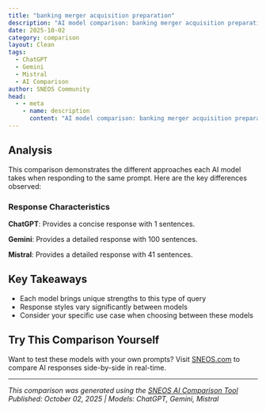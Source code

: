 ```yaml
---
title: "banking merger acquisition preparation"
description: "AI model comparison: banking merger acquisition preparation..."
date: 2025-10-02
category: comparison
layout: Clean
tags:
  - ChatGPT
  - Gemini
  - Mistral
  - AI Comparison
author: SNEOS Community
head:
  - - meta
    - name: description
      content: "AI model comparison: banking merger acquisition preparation..."
---
```


<ChatComparison
  title="banking merger acquisition preparation"
  prompt="banking merger acquisition preparation"
  :responses='{
    "ChatGPT": "Error calling OpenAI API.",
    "Gemini": "## Banking Merger \u0026 Acquisition (M\u0026A) Preparation: A Comprehensive Guide\n\nPreparing for a banking M\u0026A is a complex and multifaceted undertaking. Success hinges on meticulous planning, thorough due diligence, and a strategic integration approach. This guide outlines the key areas to focus on during the preparation phase.\n\n**I. Pre-Deal Preparation (Both Acquirer and Target)**\n\n**A. Strategic Alignment and Rationale:**\n\n*   **Define Strategic Goals:** Clearly articulate the strategic rationale behind the M\u0026A.  What problem are you trying to solve? What opportunities are you seeking to unlock?  Examples include:\n    *   Market expansion (geographic or product-based)\n    *   Cost reduction through synergies\n    *   Enhanced product offerings\n    *   Technology acquisition\n    *   Access to a specific customer base\n    *   Regulatory compliance advantages\n*   **Due Diligence Preparation:** Anticipate the type of information and documentation that will be required during due diligence (see section II). Start organizing and gathering this data proactively.\n*   **Identify Potential Synergies \u0026 Risks:**  Conduct preliminary analysis to identify potential synergies (revenue enhancement, cost savings) and potential risks (cultural clashes, integration challenges, regulatory hurdles).  Estimate the potential value of these synergies.\n*   **Assess Deal Alternatives:** Evaluate other potential strategic options beyond an M\u0026A, such as organic growth, partnerships, or joint ventures.  Understand the trade-offs between each approach.\n*   **Establish a Dedicated M\u0026A Team:** Assemble a cross-functional team with expertise in finance, legal, compliance, technology, operations, HR, and customer relationship management.  Assign clear roles and responsibilities.\n\n**B. Internal Assessment and Readiness:**\n\n*   **Operational Readiness:** Evaluate the bank\u0027s current operational capabilities, infrastructure, and processes. Identify areas that will need to be adapted or integrated.\n*   **Technological Assessment:**  Assess the bank\u0027s technology infrastructure, including core banking systems, online banking platforms, and data analytics capabilities.  Determine the compatibility and integration requirements.\n*   **Regulatory Compliance:** Review existing regulatory compliance programs and procedures. Identify any potential compliance gaps or overlaps that need to be addressed.\n*   **Financial Health Check:** Thoroughly analyze the bank\u0027s financial performance, including profitability, asset quality, capital adequacy, and liquidity.\n*   **Customer Impact Assessment:** Understand the potential impact of the M\u0026A on customers, including changes to products, services, pricing, and branch locations. Develop a communication strategy to address customer concerns.\n*   **Employee Readiness:** Assess employee morale and identify potential concerns related to job security, compensation, and cultural integration.  Develop a communication plan to address employee anxieties.\n\n**II. Due Diligence (Acquirer)**\n\n**A. Scope of Due Diligence:**\n\n*   **Financial Due Diligence:**\n    *   Review financial statements (balance sheets, income statements, cash flow statements) for accuracy and completeness.\n    *   Analyze key financial ratios and trends to assess profitability, solvency, and liquidity.\n    *   Examine loan portfolio quality, including non-performing loans and loan loss reserves.\n    *   Evaluate the target\u0027s capital adequacy and regulatory compliance.\n    *   Assess the target\u0027s internal controls and risk management practices.\n*   **Operational Due Diligence:**\n    *   Review the target\u0027s operations, including branch network, customer service, and technology infrastructure.\n    *   Assess the efficiency and effectiveness of the target\u0027s processes.\n    *   Identify potential operational synergies and integration challenges.\n*   **Legal and Regulatory Due Diligence:**\n    *   Review the target\u0027s corporate structure, legal agreements, and regulatory filings.\n    *   Assess the target\u0027s compliance with banking regulations, including anti-money laundering (AML), Bank Secrecy Act (BSA), and consumer protection laws.\n    *   Identify any potential legal or regulatory risks.\n*   **Technology Due Diligence:**\n    *   Assess the target\u0027s technology infrastructure, including core banking systems, online banking platforms, and data analytics capabilities.\n    *   Evaluate the compatibility and integration requirements of the target\u0027s technology.\n    *   Identify any potential technology risks or vulnerabilities.\n*   **HR Due Diligence:**\n    *   Review the target\u0027s compensation and benefits programs, employee agreements, and HR policies.\n    *   Assess the target\u0027s employee morale and identify potential cultural clashes.\n    *   Evaluate the potential for employee attrition and develop a retention strategy.\n*   **Customer Due Diligence:**\n    *   Analyze the target\u0027s customer base, including demographics, product preferences, and account activity.\n    *   Assess customer satisfaction and identify potential customer attrition risks.\n    *   Evaluate the potential impact of the M\u0026A on customer relationships.\n\n**B. Information Gathering \u0026 Analysis:**\n\n*   **Data Room:** Utilize a secure online data room to facilitate the sharing of confidential information between the acquirer and the target.\n*   **Document Review:** Thoroughly review all relevant documents, including financial statements, legal agreements, regulatory filings, and operational reports.\n*   **Management Interviews:** Conduct interviews with the target\u0027s management team to gain a deeper understanding of their business, strategy, and operations.\n*   **Third-Party Experts:** Engage third-party experts, such as accountants, lawyers, and consultants, to assist with due diligence and provide specialized expertise.\n\n**III. Integration Planning**\n\n**A. Key Integration Areas:**\n\n*   **Governance \u0026 Leadership:** Establish a clear governance structure and appoint a dedicated integration team to oversee the integration process.\n*   **Organizational Structure:** Define the new organizational structure, including reporting lines, roles, and responsibilities.\n*   **Technology Integration:** Develop a plan for integrating the acquirer\u0027s and target\u0027s technology systems, including core banking systems, online banking platforms, and data analytics capabilities. This is often the most complex and costly part.\n*   **Operations Integration:** Integrate the acquirer\u0027s and target\u0027s operations, including branch network, customer service, and back-office processes.\n*   **Financial Integration:** Consolidate the acquirer\u0027s and target\u0027s financial statements, accounting systems, and risk management practices.\n*   **HR Integration:** Integrate the acquirer\u0027s and target\u0027s compensation and benefits programs, HR policies, and employee agreements.  Cultural integration is critical.\n*   **Customer Integration:** Develop a plan for integrating the acquirer\u0027s and target\u0027s customer bases, including communication strategies, product offerings, and service delivery.\n\n**B. Integration Strategy \u0026 Execution:**\n\n*   **Set Integration Objectives:** Define clear and measurable integration objectives, aligned with the strategic goals of the M\u0026A.\n*   **Develop an Integration Plan:** Create a detailed integration plan that outlines the specific steps, timelines, and resources required for each integration area.\n*   **Communication Plan:** Develop a comprehensive communication plan to keep employees, customers, and stakeholders informed throughout the integration process.\n*   **Risk Management:** Identify potential integration risks and develop mitigation strategies.\n*   **Monitor \u0026 Track Progress:** Regularly monitor and track progress against the integration plan and make adjustments as needed.\n*   **Define Key Performance Indicators (KPIs):** Establish KPIs to measure the success of the integration, such as cost savings, revenue growth, and customer retention.\n\n**IV. Regulatory Approvals**\n\n*   **Identify Required Approvals:** Determine which regulatory approvals are required for the M\u0026A.  Common regulators include:\n    *   Federal Reserve (FRB)\n    *   Office of the Comptroller of the Currency (OCC)\n    *   Federal Deposit Insurance Corporation (FDIC)\n    *   State Banking Regulators\n    *   Department of Justice (DOJ) (Antitrust)\n*   **Prepare Application Materials:**  Gather all necessary documentation and information for the regulatory applications. This process can be extensive and time-consuming.\n*   **Engage with Regulators:**  Maintain open communication with regulators throughout the approval process. Respond promptly to any inquiries or requests for information.\n*   **Address Regulatory Concerns:**  Anticipate and address any potential regulatory concerns, such as competitive effects or compliance issues.  Be prepared to make concessions or agree to conditions to obtain approval.\n\n**V. Post-Closing Activities**\n\n*   **Implement Integration Plan:** Execute the integration plan according to the established timelines and procedures.\n*   **Communicate with Stakeholders:** Keep employees, customers, and stakeholders informed of the progress of the integration.\n*   **Monitor Performance:** Continuously monitor the performance of the combined entity and make adjustments as needed.\n*   **Celebrate Successes:** Recognize and celebrate the successful completion of key integration milestones.\n\n**Key Considerations and Best Practices:**\n\n*   **Focus on People:**  Employee morale and retention are critical to a successful M\u0026A.  Invest in clear communication, fair treatment, and professional development opportunities.\n*   **Prioritize Customer Experience:**  Minimize disruption to customers and strive to improve the overall customer experience.\n*   **Over-Communicate:** Transparency and open communication are essential to build trust and manage expectations.\n*   **Be Realistic:**  Integration is a complex and challenging process.  Be prepared for unexpected challenges and delays.\n*   **Learn from Past Experiences:**  Review past M\u0026A transactions to identify lessons learned and best practices.\n*   **Culture is Key:**  Pay close attention to cultural differences and develop a plan to integrate the cultures of the two organizations.  A cultural audit can be beneficial.\n*   **IT Integration First:**  Address the IT integration plan early in the process as it often drives timelines for other areas.\n*   **Don\u0027t Underestimate the Cost:**  M\u0026A transactions often have hidden costs, particularly regarding IT integration and employee severance.\n*   **Post-Merger Integration Management Office (PMI Office):** Create a dedicated PMI office to oversee all aspects of the integration.\n\n**In conclusion, successful banking M\u0026A preparation requires a comprehensive and proactive approach that addresses all aspects of the transaction, from strategic alignment to regulatory approval and integration planning.  By following these guidelines, banks can increase their chances of achieving the desired outcomes and creating long-term value.**\n",
    "Mistral": "Preparing for a banking merger or acquisition involves a comprehensive and strategic approach to ensure a smooth transition and integration. Here are key steps and considerations to guide the process:\n\n### 1. **Strategic Planning**\n   - **Objective Setting:** Clearly define the objectives of the merger or acquisition, such as market expansion, cost reduction, or product diversification.\n   - **Due Diligence:** Conduct thorough due diligence to assess the financial health, regulatory compliance, and operational efficiency of the target bank.\n   - **Risk Assessment:** Identify potential risks, including financial, operational, regulatory, and reputational risks.\n\n### 2. **Regulatory Compliance**\n   - **Regulatory Approvals:** Ensure that all necessary regulatory approvals are obtained from relevant authorities, such as the Federal Reserve, FDIC, or state banking regulators.\n   - **Compliance Review:** Conduct a comprehensive review of compliance with banking regulations, including anti-money laundering (AML), know your customer (KYC), and data privacy laws.\n\n### 3. **Financial Analysis**\n   - **Valuation:** Perform a detailed valuation of the target bank to determine a fair price.\n   - **Financial Integration:** Plan for the integration of financial systems, including accounting, reporting, and budgeting processes.\n   - **Synergy Identification:** Identify potential cost synergies and revenue enhancements that can be achieved through the merger.\n\n### 4. **Operational Integration**\n   - **Systems Integration:** Develop a plan for integrating IT systems, including core banking systems, customer relationship management (CRM) systems, and other operational technologies.\n   - **Process Alignment:** Align operational processes, such as loan origination, deposit management, and customer service, to ensure consistency and efficiency.\n   - **Branch Network:** Evaluate the branch network and decide on branch closures, consolidations, or expansions.\n\n### 5. **Human Resources**\n   - **Employee Communication:** Develop a communication plan to keep employees informed and engaged throughout the process.\n   - **Organizational Structure:** Define the new organizational structure, including roles, responsibilities, and reporting lines.\n   - **Talent Retention:** Implement strategies to retain key talent and manage redundancies.\n\n### 6. **Customer Management**\n   - **Customer Communication:** Develop a communication plan to inform customers about the merger and any changes that will affect them.\n   - **Customer Experience:** Ensure a seamless customer experience during the transition, including continuity of services and minimal disruption.\n   - **Customer Retention:** Implement strategies to retain customers and address any concerns or issues that arise.\n\n### 7. **Branding and Marketing**\n   - **Brand Strategy:** Develop a branding strategy that aligns with the merged entity\u0027s goals and values.\n   - **Marketing Campaigns:** Plan marketing campaigns to communicate the benefits of the merger to customers and the market.\n   - **Public Relations:** Manage public relations to maintain a positive image and address any media inquiries.\n\n### 8. **Legal Considerations**\n   - **Contract Review:** Review and amend contracts, including employment agreements, vendor contracts, and customer agreements.\n   - **Legal Integration:** Ensure that all legal documents and agreements are updated to reflect the new entity.\n   - **Intellectual Property:** Protect and integrate intellectual property, including trademarks, patents, and proprietary technologies.\n\n### 9. **Post-Merger Integration**\n   - **Integration Plan:** Develop a detailed integration plan with timelines, milestones, and responsible parties.\n   - **Monitoring and Evaluation:** Establish mechanisms for monitoring progress and evaluating the success of the integration.\n   - **Continuous Improvement:** Implement a continuous improvement process to address any issues that arise and optimize operations.\n\n### 10. **Stakeholder Engagement**\n   - **Shareholder Communication:** Keep shareholders informed about the progress and benefits of the merger.\n   - **Regulator Engagement:** Maintain open communication with regulators to ensure compliance and address any concerns.\n   - **Community Engagement:** Engage with the community to build trust and support for the merged entity.\n\nBy following these steps and considerations, banks can effectively prepare for and execute a merger or acquisition, ensuring a successful integration and long-term success."
  }'
  published-date="13:47"
/>

## Analysis

This comparison demonstrates the different approaches each AI model takes when responding to the same prompt. Here are the key differences observed:

### Response Characteristics

**ChatGPT**: Provides a concise response with 1 sentences. 

**Gemini**: Provides a detailed response with 100 sentences. 

**Mistral**: Provides a detailed response with 41 sentences. 

## Key Takeaways

- Each model brings unique strengths to this type of query
- Response styles vary significantly between models
- Consider your specific use case when choosing between these models

## Try This Comparison Yourself

Want to test these models with your own prompts? Visit [SNEOS.com](https://sneos.com) to compare AI responses side-by-side in real-time.

---

*This comparison was generated using the [SNEOS AI Comparison Tool](https://sneos.com)*
*Published: October 02, 2025 | Models: ChatGPT, Gemini, Mistral*
